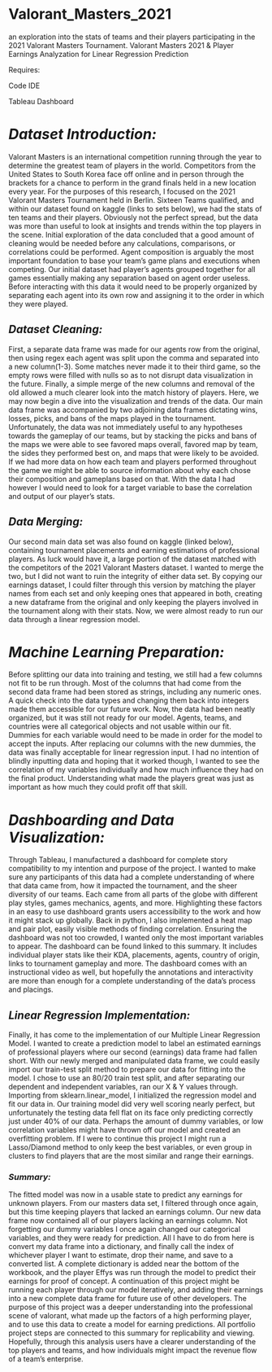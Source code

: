 # Valorant_Masters_2021
an exploration into the stats of teams and their players participating in the 2021 Valorant Masters Tournament.
Valorant Masters 2021 & Player Earnings Analyzation for Linear Regression Prediction

Requires:

Code IDE</b>

Tableau Dashboard

# ***Dataset Introduction:***

Valorant Masters is an international competition running through the year to determine the greatest team of players in the world. Competitors from the United States to South Korea face off online and in person through the brackets for a chance to perform in the grand finals held in a new location every year. For the purposes of this research, I focused on the 2021 Valorant Masters Tournament held in Berlin. Sixteen Teams qualified, and within our dataset found on kaggle (links to sets below), we had the stats of ten teams and their players. Obviously not the perfect spread, but the data was more than useful to look at insights and trends within the top players in the scene.
Initial exploration of the data concluded that a good amount of cleaning would be needed before any calculations, comparisons, or correlations could be performed. Agent composition is arguably the most important foundation to base your team’s game plans and executions when competing. Our initial dataset had player’s agents grouped together for all games essentially making any separation based on agent order useless. Before interacting with this data it would need to be properly organized by separating each agent into its own row and assigning it to the order in which they were played. 

## ***Dataset Cleaning:***

First, a separate data frame was made for our agents row from the original, then using regex each agent was split upon the comma and separated into a new column(1-3). Some matches never made it to their third game, so the empty rows were filled with nulls so as to not disrupt data visualization in the future. Finally, a simple merge of the new columns and removal of the old allowed a much clearer look into the match history of players.
Here, we may now begin a dive into the visualization and trends of the data. Our main data frame was accompanied by two adjoining data frames dictating wins, losses, picks, and bans of the maps played in the tournament. Unfortunately, the data was not immediately useful to any hypotheses towards the gameplay of our teams, but by stacking the picks and bans of the maps we were able to see favored maps overall, favored map by team, the sides they performed best on, and maps that were likely to be avoided. If we had more data on how each team and players performed throughout the game we might be able to source  information about why each chose their composition and gameplans based on that. With the data I had however I would need to look for a target variable to base the correlation and output of our player’s stats.

## ***Data Merging:***

Our second main data set was also found on kaggle (linked below), containing tournament placements and earning estimations of professional players. As luck would have it, a large portion of the dataset matched with the competitors of the 2021 Valorant Masters dataset. I wanted to merge the two, but I did not want to ruin the integrity of either data set. By copying our earnings dataset, I could filter through this version by matching the player names from each set and only keeping ones that appeared in both, creating a new dataframe from the original and only keeping the players involved in the tournament along with their stats. Now, we were almost ready to run our data through a linear regression model. 

# ***Machine Learning Preparation:***

Before splitting our data into training and testing, we still had a few columns not fit to be run through. Most of the columns that had come from the second data frame had been stored as strings, including any numeric ones. A quick check into the data types and changing them back into integers made them accessible for our future work. Now, the data had been neatly organized, but it was still not ready for our model. Agents, teams, and countries were all categorical objects and not usable within our fit. Dummies for each variable would need to be made in order for the model to accept the inputs. After replacing our columns with the new dummies, the data was finally acceptable for linear regression input. I had no intention of blindly inputting data and hoping that it worked though, I wanted to see the correlation of my variables individually and how much influence they had on the final product. Understanding what made the players great was just as important as how much they could profit off that skill. 

# ***Dashboarding and Data Visualization:***

Through Tableau, I manufactured a dashboard for complete story compatibility to my intention and purpose of the project. I wanted to make sure any participants of this data had a complete understanding of where that data came from, how it impacted the tournament, and the sheer diversity of our teams. Each came from all parts of the globe with different play styles, games mechanics, agents, and more. Highlighting these factors in an easy to use dashboard grants users accessibility to the work and how it might stack up globally. Back in python, I also implemented a heat map and pair plot, easily visible methods of finding correlation. Ensuring the dashboard was not too crowded, I wanted only the most important variables to appear. 
The dashboard can be found linked to this summary. It includes individual player stats like their KDA, placements, agents, country of origin, links to tournament gameplay and more. The dashboard comes with an instructional video as well, but hopefully the annotations and interactivity are more than enough for a complete understanding of the data’s process and placings. 

## ***Linear Regression Implementation:***

Finally, it has come to the implementation of our Multiple Linear Regression Model. I wanted to create a prediction model to label an estimated earnings of professional players where our second (earnings) data frame had fallen short. With our newly merged and manipulated data frame, we could easily import our train-test split method to prepare our data for fitting into the model. I chose to use an 80/20 train test split, and after separating our dependent and independent variables, ran our X & Y values through. Importing from sklearn.linear_model, I initialized the regression model and fit our data in. 
Our training model did very well scoring nearly perfect, but unfortunately the testing data fell flat on its face only predicting correctly just under 40% of our data. Perhaps the amount of dummy variables, or low correlation variables might have thrown off our model and created an overfitting problem. If I were to continue this project I might run a Lasso/Diamond method to only keep the best variables, or even group in clusters to find players that are the most similar and range their earnings.

### ***Summary:***

The fitted model was now in a usable state to predict any earnings for unknown players. From our masters data set, I filtered through once again, but this time keeping players that lacked an earnings column. Our new data frame now contained all of our players lacking an earnings column. Not forgetting our dummy variables I once again changed our categorical  variables, and they were ready for prediction. All I have  to do from here is convert my data frame into a dictionary, and finally call the index of whichever player I want to estimate, drop their name, and save to a converted list. A complete dictionary is added near the bottom of the workbook,  and the player Effys was run through the model to predict their earnings for proof of concept. A continuation of this project might be running each player through our model iteratively, and adding their earnings into a new complete data frame for future use of other developers.
The purpose of this project was a deeper understanding into the professional scene of valorant, what made up the factors of a high performing player, and to use this data to create a model for earning predictions. All portfolio project steps are connected to this summary for replicability and viewing. Hopefully, through this analysis users have a clearer understanding of the top players and teams, and how individuals might impact the revenue flow of a team’s enterprise.
